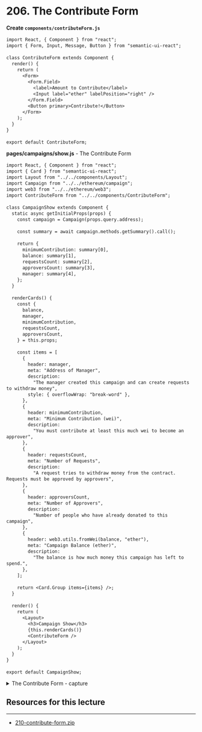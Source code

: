 # 206. The Contribute Form

**Create `components/contributeForm.js`**
```
import React, { Component } from "react";
import { Form, Input, Message, Button } from "semantic-ui-react";

class ContributeForm extends Component {
  render() {
    return (
      <Form>
        <Form.Field>
          <label>Amount to Contribute</label>
          <Input label="ether" labelPosition="right" />
        </Form.Field>
        <Button primary>Contribute!</Button>
      </Form>
    );
  }
}

export default ContributeForm;
```

**pages/campaigns/show.js** - The Contribute Form
```
import React, { Component } from "react";
import { Card } from "semantic-ui-react";
import Layout from "../../components/Layout";
import Campaign from "../../ethereum/campaign";
import web3 from "../../ethereum/web3";
import ContributeForm from "../../components/ContributeForm";

class CampaignShow extends Component {
  static async getInitialProps(props) {
    const campaign = Campaign(props.query.address);

    const summary = await campaign.methods.getSummary().call();

    return {
      minimumContribution: summary[0],
      balance: summary[1],
      requestsCount: summary[2],
      approversCount: summary[3],
      manager: summary[4],
    };
  }

  renderCards() {
    const {
      balance,
      manager,
      minimumContribution,
      requestsCount,
      approversCount,
    } = this.props;

    const items = [
      {
        header: manager,
        meta: "Address of Manager",
        description:
          "The manager created this campaign and can create requests to withdraw money",
        style: { overflowWrap: "break-word" },
      },
      {
        header: minimumContribution,
        meta: "Minimum Contribution (wei)",
        description:
          "You must contribute at least this much wei to become an approver",
      },
      {
        header: requestsCount,
        meta: "Number of Requests",
        description:
          "A request tries to withdraw money from the contract. Requests must be approved by approvers",
      },
      {
        header: approversCount,
        meta: "Number of Approvers",
        description:
          "Number of people who have already donated to this campaign",
      },
      {
        header: web3.utils.fromWei(balance, "ether"),
        meta: "Campaign Balance (ether)",
        description:
          "The balance is how much money this campaign has left to spend.",
      },
    ];

    return <Card.Group items={items} />;
  }

  render() {
    return (
      <Layout>
        <h3>Campaign Show</h3>
        {this.renderCards()}
        <ContributeForm />
      </Layout>
    );
  }
}

export default CampaignShow;
```

<details>
  <summary>The Contribute Form - capture</summary>

![206.1_The-Contribute-Form.png](../imgs/206.1_The-Contribute-Form.png)
---
</details>


##  Resources for this lecture

---

-   [210-contribute-form.zip](https://beatlesm.s3.us-west-1.amazonaws.com/ethereum-and-solidity-complete-developer-guide/210-contribute-form.zip)
